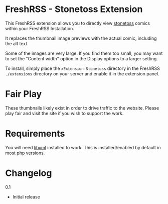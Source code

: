 # FreshRSS - Stonetoss Extension #

This FreshRSS extension allows you to directly view [stonetoss](http://stonetoss.com) comics within your FreshRSS Installation.

It replaces the thumbnail image previews with the actual comic, including the alt text.

Some of the images are very large. If you find them too small, you may want to set the "Content width" option in the Display options to a larger setting.

To install, simply place the `xExtension-Stonetoss` directory in the FreshRSS `./extensions` directory on your server and enable it in the extension panel.

# Fair Play #

These thumbnails likely exist in order to drive traffic to the website. Please play fair and visit the site if you wish to support the work.

# Requirements #

You will need [libxml](https://www.php.net/manual/en/book.libxml.php) installed to work. This is installed/enabled by default in most php versions.

# Changelog #

0.1
 - Initial release


